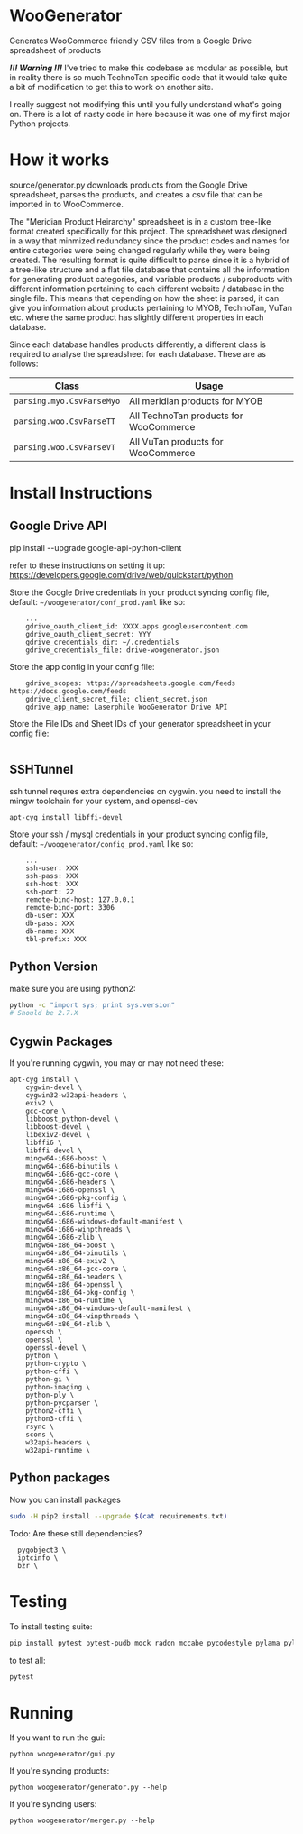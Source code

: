 # WooGenerator

Generates WooCommerce friendly CSV files from a Google Drive spreadsheet of products

***!!! Warning !!!***
I've tried to make this codebase as modular as possible, but in reality there is
so much TechnoTan specific code that it would take quite a bit of modification
to get this to work on another site.

I really suggest not modifying this until you fully understand what's going on.
There is a lot of nasty code in here because it was one of my first major Python
projects.

How it works
====
source/generator.py downloads products from the Google Drive spreadsheet, parses the
products, and creates a csv file that can be imported in to WooCommerce.

The "Meridian Product Heirarchy" spreadsheet is in a custom tree-like format
created specifically for this project. The spreadsheet was designed in a way
that minmized redundancy since the product codes and names for entire categories
were being changed regularly while they were being created. The resulting
format is quite difficult to parse since it is a hybrid of a tree-like structure
and a flat file database that contains all the information for generating product
categories, and variable products / subproducts with different information
pertaining to each different website / database in the single file. This means
that depending on how the sheet is parsed, it can give you information about
products pertaining to MYOB, TechnoTan, VuTan etc. where the same product has
slightly different properties in each database.

Since each database handles products differently, a different class is required
to analyse the spreadsheet for each database. These are as follows:

| Class | Usage |
| --- | --- |
| `parsing.myo.CsvParseMyo` | All meridian products for MYOB |
| `parsing.woo.CsvParseTT` | All TechnoTan products for WooCommerce |
| `parsing.woo.CsvParseVT` | All VuTan products for WooCommerce |



Install Instructions
====================

Google Drive API
----------------

pip install --upgrade google-api-python-client

refer to these instructions on setting it up:
https://developers.google.com/drive/web/quickstart/python

Store the Google Drive credentials in your product syncing config file, default: `~/woogenerator/conf_prod.yaml` like so:

```
    ...
    gdrive_oauth_client_id: XXXX.apps.googleusercontent.com
    gdrive_oauth_client_secret: YYY
    gdrive_credentials_dir: ~/.credentials
    gdrive_credentials_file: drive-woogenerator.json
```

Store the app config in your config file:

```
    gdrive_scopes: https://spreadsheets.google.com/feeds https://docs.google.com/feeds
    gdrive_client_secret_file: client_secret.json
    gdrive_app_name: Laserphile WooGenerator Drive API
```

Store the File IDs and Sheet IDs of your generator spreadsheet in your config file:

```

```

SSHTunnel
---------

ssh tunnel requres extra dependencies on cygwin. you need to install the mingw toolchain for your system, and openssl-dev

``` shell
apt-cyg install libffi-devel
```

Store your ssh / mysql credentials in your product syncing config file, default: `~/woogenerator/config_prod.yaml` like so:

```
    ...
    ssh-user: XXX
    ssh-pass: XXX
    ssh-host: XXX
    ssh-port: 22
    remote-bind-host: 127.0.0.1
    remote-bind-port: 3306
    db-user: XXX
    db-pass: XXX
    db-name: XXX
    tbl-prefix: XXX

```

Python Version
---

make sure you are using python2:

```bash
python -c "import sys; print sys.version"
# Should be 2.7.X
```

Cygwin Packages
---------------
If you're running cygwin, you may or may not need these:

```
apt-cyg install \
    cygwin-devel \
    cygwin32-w32api-headers \
    exiv2 \
    gcc-core \
    libboost_python-devel \
    libboost-devel \
    libexiv2-devel \
    libffi6 \
    libffi-devel \
    mingw64-i686-boost \
    mingw64-i686-binutils \
    mingw64-i686-gcc-core \
    mingw64-i686-headers \
    mingw64-i686-openssl \
    mingw64-i686-pkg-config \
    mingw64-i686-libffi \
    mingw64-i686-runtime \
    mingw64-i686-windows-default-manifest \
    mingw64-i686-winpthreads \
    mingw64-i686-zlib \
    mingw64-x86_64-boost \
    mingw64-x86_64-binutils \
    mingw64-x86_64-exiv2 \
    mingw64-x86_64-gcc-core \
    mingw64-x86_64-headers \
    mingw64-x86_64-openssl \
    mingw64-x86_64-pkg-config \
    mingw64-x86_64-runtime \
    mingw64-x86_64-windows-default-manifest \
    mingw64-x86_64-winpthreads \
    mingw64-x86_64-zlib \
    openssh \
    openssl \
    openssl-devel \
    python \
    python-crypto \
    python-cffi \
    python-gi \
    python-imaging \
    python-ply \
    python-pycparser \
    python2-cffi \
    python3-cffi \
    rsync \
    scons \
    w32api-headers \
    w32api-runtime \
```

Python packages
---
Now you can install packages

```bash
sudo -H pip2 install --upgrade $(cat requirements.txt)
```

Todo: Are these still dependencies?
```
  pygobject3 \
  iptcinfo \
  bzr \
```

Testing
====
To install testing suite:
```bash
pip install pytest pytest-pudb mock radon mccabe pycodestyle pylama pylint
```
to test all:
```bash
pytest
```

Running
====
If you want to run the gui:

`python woogenerator/gui.py`

If you're syncing products:

`python woogenerator/generator.py --help`

If you're syncing users:

`python woogenerator/merger.py --help`
